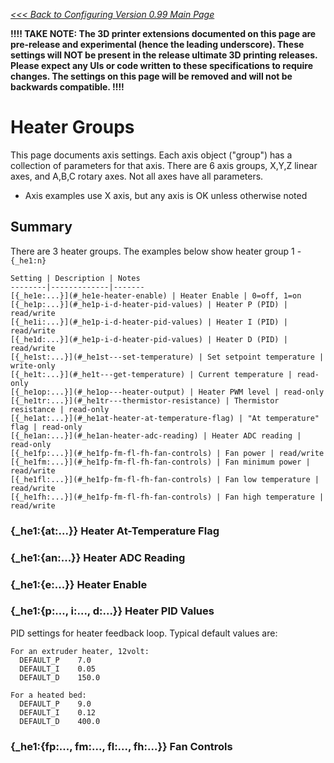 _[<<< Back to Configuring Version 0.99 Main Page](Configuring-Version-0.99)_

**!!!! TAKE NOTE: The 3D printer extensions documented on this page are pre-release and experimental (hence the leading underscore). These settings will NOT be present in the release ultimate 3D printing releases. Please expect any UIs or code written to these specifications to require changes. The settings on this page will be removed and will not be backwards compatible. !!!!**

# Heater Groups

This page documents axis settings. Each axis object ("group") has a collection of parameters for that axis. There are 6 axis groups, X,Y,Z linear axes, and A,B,C rotary axes. Not all axes have all parameters.

- Axis examples use X axis, but any axis is OK unless otherwise noted

## Summary
There are 3 heater groups. The examples below show heater group 1 - `{_he1:n}`

	Setting | Description | Notes
	--------|-------------|-------
	[{_he1e:...}](#_he1e-heater-enable) | Heater Enable | 0=off, 1=on 
	[{_he1p:...}](#_he1p-i-d-heater-pid-values) | Heater P (PID) | read/write 
	[{_he1i:...}](#_he1p-i-d-heater-pid-values) | Heater I (PID) | read/write 
	[{_he1d:...}](#_he1p-i-d-heater-pid-values) | Heater D (PID) | read/write 
	[{_he1st:...}](#_he1st---set-temperature) | Set setpoint temperature | write-only
	[{_he1t:...}](#_he1t---get-temperature) | Current temperature | read-only
	[{_he1op:...}](#_he1op---heater-output) | Heater PWM level | read-only
	[{_he1tr:...}](#_he1tr---thermistor-resistance) | Thermistor resistance | read-only
	[{_he1at:...}](#_he1at-heater-at-temperature-flag) | "At temperature" flag | read-only
	[{_he1an:...}](#_he1an-heater-adc-reading) | Heater ADC reading | read-only
	[{_he1fp:...}](#_he1fp-fm-fl-fh-fan-controls) | Fan power | read/write
	[{_he1fm:...}](#_he1fp-fm-fl-fh-fan-controls) | Fan minimum power | read/write
	[{_he1fl:...}](#_he1fp-fm-fl-fh-fan-controls) | Fan low temperature | read/write
	[{_he1fh:...}](#_he1fp-fm-fl-fh-fan-controls) | Fan high temperature | read/write

### {_he1:{at:...}} Heater At-Temperature Flag

### {_he1:{an:...}} Heater ADC Reading

### {_he1:{e:...}} Heater Enable

### {_he1:{p:..., i:..., d:...}} Heater PID Values

PID settings for heater feedback loop. Typical default values are:
```
For an extruder heater, 12volt:
  DEFAULT_P    7.0
  DEFAULT_I    0.05
  DEFAULT_D    150.0

For a heated bed:
  DEFAULT_P    9.0
  DEFAULT_I    0.12
  DEFAULT_D    400.0
```

### {_he1:{fp:..., fm:..., fl:..., fh:...}} Fan Controls

